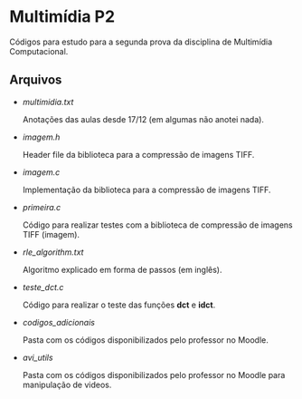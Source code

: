 # Multimídia P2

Códigos para estudo para a segunda prova da disciplina de Multimídia Computacional.

## Arquivos

* *multimidia.txt*

  Anotações das aulas desde 17/12 (em algumas não anotei nada).

* *imagem.h*

  Header file da biblioteca para a compressão de imagens TIFF.

* *imagem.c*

  Implementação da biblioteca para a compressão de imagens TIFF.

* *primeira.c*

  Código para realizar testes com a biblioteca de compressão de imagens TIFF (imagem).

* *rle_algorithm.txt*

  Algoritmo explicado em forma de passos (em inglês).

* *teste_dct.c*

  Código para realizar o teste das funções **dct** e **idct**.

* *codigos_adicionais*

  Pasta com os códigos disponibilizados pelo professor no Moodle.
  
* *avi_utils*

  Pasta com os códigos disponibilizados pelo professor no Moodle para manipulação de videos.


